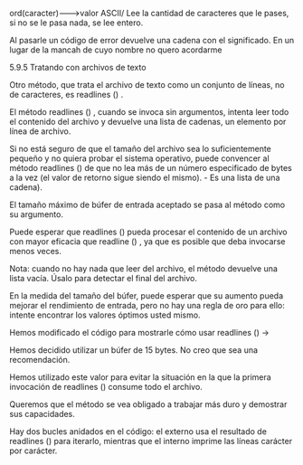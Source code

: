 ord(caracter)--->valor ASCII/
Lee la cantidad de caracteres que le pases, si no se le pasa nada, se lee entero.

Al pasarle un código de error devuelve una cadena con el significado.
En un lugar de la mancah de cuyo nombre no quero acordarme


5.9.5 Tratando con archivos de texto


Otro método, que trata el archivo de texto como un conjunto de líneas, no de caracteres, es readlines () .

El método readlines () , cuando se invoca sin argumentos, intenta leer todo el contenido del archivo y devuelve una lista de cadenas, un elemento por línea de archivo.

Si no está seguro de que el tamaño del archivo sea lo suficientemente pequeño y no quiera probar el sistema operativo, puede convencer al método readlines () de que no lea más de un número especificado de bytes a la vez (el valor de retorno sigue siendo el mismo). - Es una lista de una cadena).

El tamaño máximo de búfer de entrada aceptado se pasa al método como su argumento.

Puede esperar que readlines () pueda procesar el contenido de un archivo con mayor eficacia que readline () , ya que es posible que deba invocarse menos veces.



Nota: cuando no hay nada que leer del archivo, el método devuelve una lista vacía. Úsalo para detectar el final del archivo.



En la medida del tamaño del búfer, puede esperar que su aumento pueda mejorar el rendimiento de entrada, pero no hay una regla de oro para ello: intente encontrar los valores óptimos usted mismo.

Hemos modificado el código para mostrarle cómo usar readlines () →



Hemos decidido utilizar un búfer de 15 bytes. No creo que sea una recomendación.

Hemos utilizado este valor para evitar la situación en la que la primera invocación de readlines () consume todo el archivo.

Queremos que el método se vea obligado a trabajar más duro y demostrar sus capacidades.



Hay dos bucles anidados en el código: el externo usa el resultado de readlines () para iterarlo, mientras que el interno imprime las líneas carácter por carácter.

 
